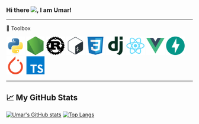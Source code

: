 ### Hi there <img src="https://raw.githubusercontent.com/MartinHeinz/MartinHeinz/master/wave.gif" width="30px">, I am Umar!

---

🧰 Toolbox

<img src="https://github.com/devicons/devicon/blob/master/icons/python/python-original.svg" alt="Python" width="50" height="50"/> <img src="https://github.com/devicons/devicon/blob/master/icons/nodejs/nodejs-original.svg" alt="Js" width="50" height="50"/> <img src="https://github.com/devicons/devicon/blob/master/icons/rust/rust-original.svg" alt="Rust" width="50" height="50"/> <img src="https://github.com/devicons/devicon/blob/master/icons/bash/bash-original.svg" alt="Bash" width="50" height="50"/> <img src="https://github.com/devicons/devicon/blob/master/icons/css3/css3-original.svg" alt="CSS" width="50" height="50"/> <img src="https://github.com/devicons/devicon/blob/master/icons/django/django-plain.svg" alt="Django" width="50" height="50"/> <img src="https://github.com/devicons/devicon/blob/master/icons/react/react-original.svg" alt="React" width="50" height="50"/> <img src="https://github.com/devicons/devicon/blob/master/icons/vuejs/vuejs-original.svg" alt="Vuejs" width="50" height="50"/> <img src="https://github.com/devicons/devicon/blob/master/icons/fastapi/fastapi-original.svg" alt="Fastapi" width="50" height="50"/> <img src="https://github.com/devicons/devicon/blob/master/icons/pytorch/pytorch-original.svg" alt="PyTorch" width="50" height="50"/> <img src="https://github.com/devicons/devicon/blob/master/icons/typescript/typescript-original.svg" alt="Typescript" width="50" height="50"/>

---

## &#x1f4c8; My GitHub Stats
[![Umar's GitHub stats](https://github-readme-stats.vercel.app/api?username=umar-b&theme=tokyonight&show_icons=True&include_all_commits=True&count_private=True)](https://github.com/anuraghazra/github-readme-stats) [![Top Langs](https://github-readme-stats.vercel.app/api/top-langs/?username=umar-b&theme=tokyonight&layout=compact)](https://github.com/anuraghazra/github-readme-stats)

<!--
**umar-b/umar-b** is a ✨ _special_ ✨ repository because its `README.md` (this file) appears on your GitHub profile.

Here are some ideas to get you started:

- 🔭 I’m currently working on ...
- 🌱 I’m currently learning ...
- 👯 I’m looking to collaborate on ...
- 🤔 I’m looking for help with ...
- 💬 Ask me about ...
- 📫 How to reach me: ...
- 😄 Pronouns: ...
- ⚡ Fun fact: ...
-->

